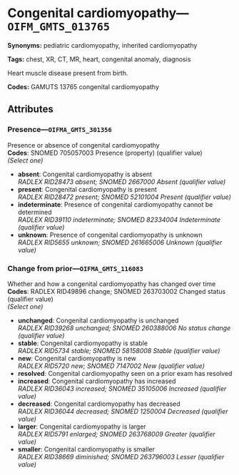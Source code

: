 # Congenital cardiomyopathy—`OIFM_GMTS_013765`

**Synonyms:** pediatric cardiomyopathy, inherited cardiomyopathy

**Tags:** chest, XR, CT, MR, heart, congenital anomaly, diagnosis

Heart muscle disease present from birth.

**Codes:** GAMUTS 13765 congenital cardiomyopathy

## Attributes

### Presence—`OIFMA_GMTS_301356`

Presence or absence of congenital cardiomyopathy  
**Codes**: SNOMED 705057003 Presence (property) (qualifier value)  
*(Select one)*

- **absent**: Congenital cardiomyopathy is absent  
_RADLEX RID28473 absent; SNOMED 2667000 Absent (qualifier value)_
- **present**: Congenital cardiomyopathy is present  
_RADLEX RID28472 present; SNOMED 52101004 Present (qualifier value)_
- **indeterminate**: Presence of congenital cardiomyopathy cannot be determined  
_RADLEX RID39110 indeterminate; SNOMED 82334004 Indeterminate (qualifier value)_
- **unknown**: Presence of congenital cardiomyopathy is unknown  
_RADLEX RID5655 unknown; SNOMED 261665006 Unknown (qualifier value)_

### Change from prior—`OIFMA_GMTS_116083`

Whether and how a congenital cardiomyopathy has changed over time  
**Codes**: RADLEX RID49896 change; SNOMED 263703002 Changed status (qualifier value)  
*(Select one)*

- **unchanged**: Congenital cardiomyopathy is unchanged  
_RADLEX RID39268 unchanged; SNOMED 260388006 No status change (qualifier value)_
- **stable**: Congenital cardiomyopathy is stable  
_RADLEX RID5734 stable; SNOMED 58158008 Stable (qualifier value)_
- **new**: Congenital cardiomyopathy is new  
_RADLEX RID5720 new; SNOMED 7147002 New (qualifier value)_
- **resolved**: Congenital cardiomyopathy seen on a prior exam has resolved  
- **increased**: Congenital cardiomyopathy has increased  
_RADLEX RID36043 increased; SNOMED 35105006 Increased (qualifier value)_
- **decreased**: Congenital cardiomyopathy has decreased  
_RADLEX RID36044 decreased; SNOMED 1250004 Decreased (qualifier value)_
- **larger**: Congenital cardiomyopathy is larger  
_RADLEX RID5791 enlarged; SNOMED 263768009 Greater (qualifier value)_
- **smaller**: Congenital cardiomyopathy is smaller  
_RADLEX RID38669 diminished; SNOMED 263796003 Lesser (qualifier value)_